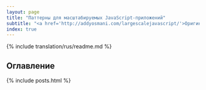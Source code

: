```yaml
---
layout: page
title: "Паттерны для масштабируемых JavaScript-приложений"
subtitle: "<a href='http://addyosmani.com/largescalejavascript/'>Оригинальная книга.</a> Автор: <a href='http://twitter.com/addyosmani'>Эдди Османи</a>. Технический обзор: <a href='http://twitter.com/peolanha'>Андрэ Хэнсон</a>"
index: true
---
```


{% include translation/rus/readme.md %}

<h2>Оглавление</h2>

{% include posts.html %}
